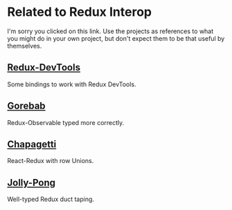 # Related to Redux Interop

I'm sorry you clicked on this link. Use the projects as references to what you might do in your own project, but don't expect them to be that useful by themselves.

## [Redux-DevTools](https://github.com/justinwoo/purescript-redux-devtools)

Some bindings to work with Redux DevTools.

## [Gorebab](https://github.com/justinwoo/purescript-Gorebab)

Redux-Observable typed more correctly.

## [Chapagetti](https://github.com/justinwoo/purescript-Chapagetti)

React-Redux with row Unions.

## [Jolly-Pong](https://github.com/justinwoo/purescript-Jolly-Pong)

Well-typed Redux duct taping.

